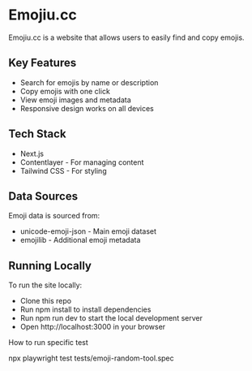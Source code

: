 # Emojiu.cc

Emojiu.cc is a website that allows users to easily find and copy emojis.

## Key Features

- Search for emojis by name or description
- Copy emojis with one click
- View emoji images and metadata
- Responsive design works on all devices

## Tech Stack

- Next.js
- Contentlayer - For managing content
- Tailwind CSS - For styling

## Data Sources

Emoji data is sourced from:

- unicode-emoji-json - Main emoji dataset
- emojilib - Additional emoji metadata

## Running Locally

To run the site locally:

- Clone this repo
- Run npm install to install dependencies
- Run npm run dev to start the local development server
- Open http://localhost:3000 in your browser

How to run specific test

npx playwright test tests/emoji-random-tool.spec
